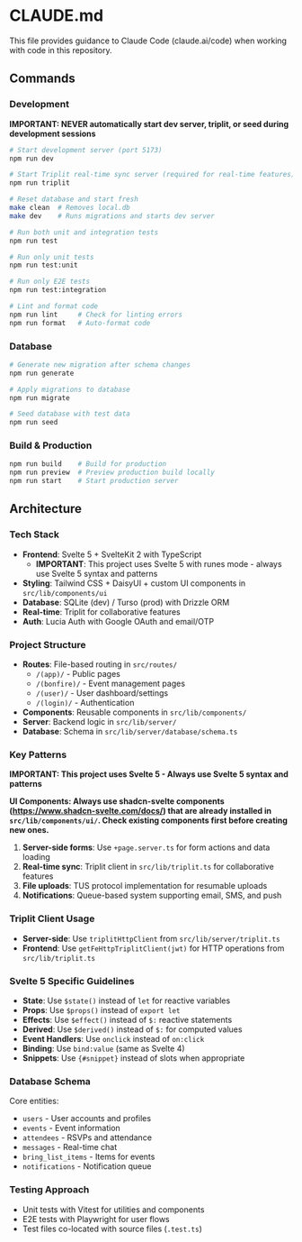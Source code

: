# CLAUDE.md

This file provides guidance to Claude Code (claude.ai/code) when working with code in this repository.

## Commands

### Development

**IMPORTANT: NEVER automatically start dev server, triplit, or seed during development sessions**

```bash
# Start development server (port 5173)
npm run dev

# Start Triplit real-time sync server (required for real-time features)
npm run triplit

# Reset database and start fresh
make clean  # Removes local.db
make dev    # Runs migrations and starts dev server

# Run both unit and integration tests
npm run test

# Run only unit tests
npm run test:unit

# Run only E2E tests
npm run test:integration

# Lint and format code
npm run lint     # Check for linting errors
npm run format   # Auto-format code
```

### Database

```bash
# Generate new migration after schema changes
npm run generate

# Apply migrations to database
npm run migrate

# Seed database with test data
npm run seed
```

### Build & Production

```bash
npm run build    # Build for production
npm run preview  # Preview production build locally
npm run start    # Start production server
```

## Architecture

### Tech Stack

- **Frontend**: Svelte 5 + SvelteKit 2 with TypeScript
  - **IMPORTANT**: This project uses Svelte 5 with runes mode - always use Svelte 5 syntax and patterns
- **Styling**: Tailwind CSS + DaisyUI + custom UI components in `src/lib/components/ui`
- **Database**: SQLite (dev) / Turso (prod) with Drizzle ORM
- **Real-time**: Triplit for collaborative features
- **Auth**: Lucia Auth with Google OAuth and email/OTP

### Project Structure

- **Routes**: File-based routing in `src/routes/`
  - `/(app)/` - Public pages
  - `/(bonfire)/` - Event management pages
  - `/(user)/` - User dashboard/settings
  - `/(login)/` - Authentication
- **Components**: Reusable components in `src/lib/components/`
- **Server**: Backend logic in `src/lib/server/`
- **Database**: Schema in `src/lib/server/database/schema.ts`

### Key Patterns

**IMPORTANT: This project uses Svelte 5 - Always use Svelte 5 syntax and patterns**

**UI Components: Always use shadcn-svelte components (https://www.shadcn-svelte.com/docs/) that are already installed in `src/lib/components/ui/`. Check existing components first before creating new ones.**

1. **Server-side forms**: Use `+page.server.ts` for form actions and data loading
2. **Real-time sync**: Triplit client in `src/lib/triplit.ts` for collaborative features
3. **File uploads**: TUS protocol implementation for resumable uploads
4. **Notifications**: Queue-based system supporting email, SMS, and push

### Triplit Client Usage

- **Server-side**: Use `triplitHttpClient` from `src/lib/server/triplit.ts`
- **Frontend**: Use `getFeHttpTriplitClient(jwt)` for HTTP operations from `src/lib/triplit.ts`

### Svelte 5 Specific Guidelines

- **State**: Use `$state()` instead of `let` for reactive variables
- **Props**: Use `$props()` instead of `export let`
- **Effects**: Use `$effect()` instead of `$:` reactive statements
- **Derived**: Use `$derived()` instead of `$:` for computed values
- **Event Handlers**: Use `onclick` instead of `on:click`
- **Binding**: Use `bind:value` (same as Svelte 4)
- **Snippets**: Use `{#snippet}` instead of slots when appropriate

### Database Schema

Core entities:

- `users` - User accounts and profiles
- `events` - Event information
- `attendees` - RSVPs and attendance
- `messages` - Real-time chat
- `bring_list_items` - Items for events
- `notifications` - Notification queue

### Testing Approach

- Unit tests with Vitest for utilities and components
- E2E tests with Playwright for user flows
- Test files co-located with source files (`.test.ts`)

